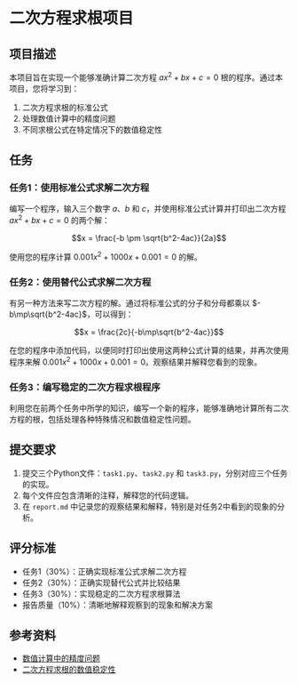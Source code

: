 # 二次方程求根项目

## 项目描述

本项目旨在实现一个能够准确计算二次方程 $ax^2+bx+c=0$ 根的程序。通过本项目，您将学习到：

1. 二次方程求根的标准公式
2. 处理数值计算中的精度问题
3. 不同求根公式在特定情况下的数值稳定性

## 任务

### 任务1：使用标准公式求解二次方程

编写一个程序，输入三个数字 $a$、$b$ 和 $c$，并使用标准公式计算并打印出二次方程 $ax^2+bx+c=0$ 的两个解：

$$x = \frac{-b \pm \sqrt{b^2-4ac}}{2a}$$

使用您的程序计算 $0.001 x^2 + 1000 x + 0.001 = 0$ 的解。

### 任务2：使用替代公式求解二次方程

有另一种方法来写二次方程的解。通过将标准公式的分子和分母都乘以 $-b\mp\sqrt{b^2-4ac}$，可以得到：

$$x = \frac{2c}{-b\mp\sqrt{b^2-4ac}}$$

在您的程序中添加代码，以便同时打印出使用这两种公式计算的结果，并再次使用程序来解 $0.001 x^2 + 1000 x + 0.001 = 0$。观察结果并解释您看到的现象。

### 任务3：编写稳定的二次方程求根程序

利用您在前两个任务中所学的知识，编写一个新的程序，能够准确地计算所有二次方程的根，包括处理各种特殊情况和数值稳定性问题。

## 提交要求

1. 提交三个Python文件：`task1.py`、`task2.py` 和 `task3.py`，分别对应三个任务的实现。
2. 每个文件应包含清晰的注释，解释您的代码逻辑。
3. 在 `report.md` 中记录您的观察结果和解释，特别是对任务2中看到的现象的分析。

## 评分标准

- 任务1（30%）：正确实现标准公式求解二次方程
- 任务2（30%）：正确实现替代公式并比较结果
- 任务3（30%）：实现稳定的二次方程求根算法
- 报告质量（10%）：清晰地解释观察到的现象和解决方案

## 参考资料

- [数值计算中的精度问题](https://en.wikipedia.org/wiki/Loss_of_significance)
- [二次方程求根的数值稳定性](https://people.csail.mit.edu/bkph/articles/Quadratics.pdf)